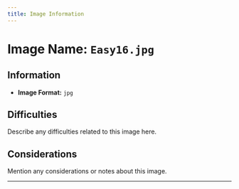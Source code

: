 ```yaml
---
title: Image Information
---
```


# Image Name: `Easy16.jpg`

## Information

- **Image Format:** `jpg`

## Difficulties

Describe any difficulties related to this image here.

## Considerations

Mention any considerations or notes about this image.

---
